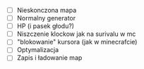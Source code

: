 - [ ] Nieskonczona mapa
- [ ] Normalny generator
- [ ] HP (i pasek głodu?)
- [ ] Niszczenie klockow jak na surivalu w mc
- [ ] "blokowanie" kursora (jak w minecrafcie)
- [ ] Optymalizacja
- [ ] Zapis i ładowanie map
